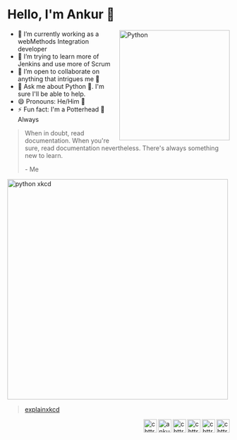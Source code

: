 # Hello, I'm Ankur 👋

<a href="https://www.python.org/dev/peps/pep-0020/#id2" target="blank"><img src="https://media.giphy.com/media/KAq5w47R9rmTuvWOWa/giphy.gif" alt="Python" align="right" height="250px"></a>

- 🔭 I’m currently working as a webMethods Integration developer
- 🌱 I’m trying to learn more of Jenkins and use more of Scrum
- 👯 I’m open to collaborate on anything that intrigues me 🤝
- 💬 Ask me about Python 🐍. I'm sure I'll be able to help.
- 😄 Pronouns: He/Him 🧔
- ⚡ Fun fact: I'm a Potterhead 🧙 Always
<!--- - 🤔 I’m looking for tips in Django development and Django REST framework -->

> When in doubt, read documentation. When you're sure, read documentation nevertheless. There's always something new to learn.
>
> \- Me

<a href="https://xkcd.com/353/" target="_blank"><img src="https://imgs.xkcd.com/comics/python.png" alt="python xkcd" height="500px"></a>
> [explainxkcd](https://www.explainxkcd.com/wiki/index.php/353:_Python)

<a href="https://dev.to/chttrjeankr" target="_blank"><img align="right" src="https://cdn.jsdelivr.net/npm/simple-icons@3.0.1/icons/dev-dot-to.svg" alt="chttrjeankr" width="30px" /></a>
<a href="https://twitter.com/chttrje" target="_blank"><img align="right" src="https://cdn.jsdelivr.net/npm/simple-icons@3.0.1/icons/twitter.svg" alt="chttrje" width="30px" /></a>
<a href="https://fb.com/chttrjeankr" target="_blank"><img align="right" src="https://cdn.jsdelivr.net/npm/simple-icons@3.0.1/icons/facebook.svg" alt="chttrjeankr" width="30px" /></a>
<a href="https://instagram.com/chttrje" target="_blank"><img align="right" src="https://cdn.jsdelivr.net/npm/simple-icons@3.0.1/icons/instagram.svg" alt="chttrje" width="30px" /></a>
<a href="https://linkedin.com/in/ankurchattopadhyay" target="_blank"><img align="right" src="https://cdn.jsdelivr.net/npm/simple-icons@3.0.1/icons/linkedin.svg" alt="ankurchattopadhyay" width="30px" /></a>
<a href="https://gitlab.com/ankur36" target="_blank"><img align="right" src="https://cdn.jsdelivr.net/npm/simple-icons@3.0.1/icons/gitlab.svg" alt="chttrje" width="30px" /></a>

